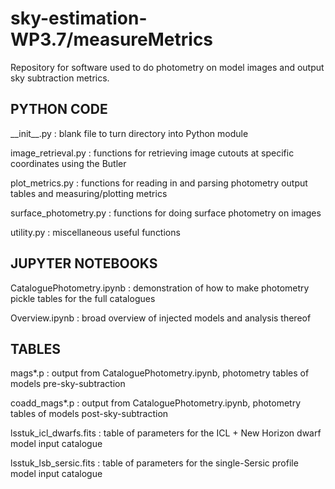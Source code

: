 # sky-estimation-WP3.7/measureMetrics
Repository for software used to do photometry on model images and output sky subtraction metrics.


## PYTHON CODE

\_\_init\_\_.py : blank file to turn directory into Python module

image_retrieval.py : functions for retrieving image cutouts at specific coordinates using the Butler

plot_metrics.py : functions for reading in and parsing photometry output tables and measuring/plotting metrics

surface_photometry.py : functions for doing surface photometry on images

utility.py : miscellaneous useful functions


## JUPYTER NOTEBOOKS

CataloguePhotometry.ipynb : demonstration of how to make photometry pickle tables for the full catalogues

Overview.ipynb : broad overview of injected models and analysis thereof


## TABLES

mags*.p : output from CataloguePhotometry.ipynb, photometry tables of models pre-sky-subtraction

coadd_mags*.p : output from CataloguePhotometry.ipynb, photometry tables of models post-sky-subtraction

lsstuk_icl_dwarfs.fits : table of parameters for the ICL + New Horizon dwarf model input catalogue

lsstuk_lsb_sersic.fits : table of parameters for the single-Sersic profile model input catalogue
